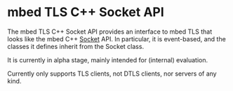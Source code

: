 # mbed TLS C++ Socket API

The mbed TLS C++ Socket API provides an interface to mbed TLS that looks like the mbed C++ [Socket][] API. In particular, it is event-based, and the classes it defines inherit from the Socket class.

[Socket]: https://github.com/ARMmbed/sockets

It is currently in alpha stage, mainly intended for (internal) evaluation.

Currently only supports TLS clients, not DTLS clients, nor servers of any kind.
